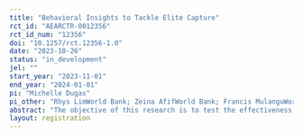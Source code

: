 ```yaml
---
title: "Behavioral Insights to Tackle Elite Capture"
rct_id: "AEARCTR-0012356"
rct_id_num: "12356"
doi: "10.1257/rct.12356-1.0"
date: "2023-10-26"
status: "in_development"
jel: ""
start_year: "2023-11-01"
end_year: "2024-01-01"
pi: "Michelle Dugas"
pi_other: "Rhys LimWorld Bank; Zeina AfifWorld Bank; Francis MulanguWorld Bank"
abstract: "The objective of this research is to test the effectiveness various interventions to increase cooperation and trust among Malagasy by exposing participants to a series of framings or questions that promote cooperative behavior. Our work aims to develop a chatbot-based game to achieve this objective of boosting cooperation and feelings of trust. In addition, we aim to understand the factors that drive competitive and corrupt behavior. The success of the intervention will be measured by comparing the performance in an economic trust game between the different interventions."
layout: registration
---
```


